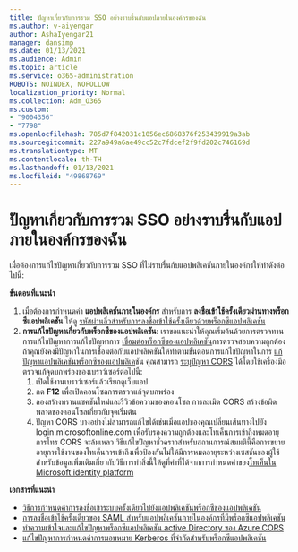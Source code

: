 ```yaml
---
title: ปัญหาเกี่ยวกับการรวม SSO อย่างราบรื่นกับแอปภายในองค์กรของฉัน
ms.author: v-aiyengar
author: AshaIyengar21
manager: dansimp
ms.date: 01/13/2021
ms.audience: Admin
ms.topic: article
ms.service: o365-administration
ROBOTS: NOINDEX, NOFOLLOW
localization_priority: Normal
ms.collection: Adm_O365
ms.custom:
- "9004356"
- "7798"
ms.openlocfilehash: 785d7f842031c1056ec6868376f253439919a3ab
ms.sourcegitcommit: 227a949a6ae49cc52c7fdcef2f9fd202c746169d
ms.translationtype: MT
ms.contentlocale: th-TH
ms.lasthandoff: 01/13/2021
ms.locfileid: "49868769"
---
```

# <a name="issues-with-integrating-seamless-sso-with-my-on-premises-apps"></a>ปัญหาเกี่ยวกับการรวม SSO อย่างราบรื่นกับแอปภายในองค์กรของฉัน

เมื่อต้องการแก้ไขปัญหาเกี่ยวกับการรวม SSO ที่ไม่ราบรื่นกับแอปพลิเคชันภายในองค์กรให้ทำดังต่อไปนี้:

**ขั้นตอนที่แนะนำ**

1. เมื่อต้องการกำหนดค่า **แอปพลิเคชันภายในองค์กร** สำหรับการ **ลงชื่อเข้าใช้ครั้งเดียวผ่านทางพร็อกซีแอปพลิเคชัน** ให้ดู [รหัสผ่านลิ่วสำหรับการลงชื่อเข้าใช้ครั้งเดียวด้วยพร็อกซีแอปพลิเคชัน](https://docs.microsoft.com/azure/active-directory/manage-apps/application-proxy-configure-single-sign-on-password-vaulting)
1. **การแก้ไขปัญหาเกี่ยวกับพร็อกซีของแอปพลิเคชัน**: เราขอแนะนำให้คุณเริ่มต้นด้วยการตรวจทานการแก้ไขปัญหาการแก้ไขปัญหาการ [เชื่อมต่อพร็อกซีของแอปพลิเคชัน](https://docs.microsoft.com/azure/active-directory/manage-apps/application-proxy-debug-connectors)การตรวจสอบความถูกต้อง ถ้าคุณยังคงมีปัญหาในการเชื่อมต่อกับแอปพลิเคชันให้ทำตามขั้นตอนการแก้ไขปัญหาในการ [แก้ปัญหาแอปพลิเคชันพร็อกซีของแอปพลิเค](https://docs.microsoft.com/azure/active-directory/manage-apps/application-proxy-debug-apps)ชัน คุณสามารถ [ระบุปัญหา CORS](https://docs.microsoft.com/azure/active-directory/manage-apps/application-proxy-understand-cors-issues#understand-and-identify-cors-issues) ได้โดยใช้เครื่องมือตรวจแก้จุดบกพร่องของเบราว์เซอร์ต่อไปนี้:
    1. เปิดใช้งานเบราว์เซอร์แล้วเรียกดูเว็บแอป
    1. กด **F12** เพื่อเปิดคอนโซลการตรวจแก้จุดบกพร่อง
    1. ลองสร้างทรานแซคชันใหม่และรีวิวข้อความของคอนโซล การละเมิด CORS สร้างข้อผิดพลาดของคอนโซลเกี่ยวกับจุดเริ่มต้น
    1. ปัญหา CORS บางอย่างไม่สามารถแก้ไขได้เช่นเมื่อแอปของคุณเปลี่ยนเส้นทางไปยัง login.microsoftonline.com เพื่อรับรองความถูกต้องและโทเค็นการเข้าถึงหมดอายุ การโทร CORS จะล้มเหลว วิธีแก้ไขปัญหาชั่วคราวสำหรับสถานการณ์สมมตินี้คือการขยายอายุการใช้งานของโทเค็นการเข้าถึงเพื่อป้องกันไม่ให้มีการหมดอายุระหว่างเซสชันของผู้ใช้ สำหรับข้อมูลเพิ่มเติมเกี่ยวกับวิธีการทำสิ่งนี้ให้ดูที่ค่าที่ได้จากการกำหนดค่าของ[โทเค็นใน Microsoft identity platform](https://docs.microsoft.com/azure/active-directory/develop/active-directory-configurable-token-lifetimes)

**เอกสารที่แนะนำ**

- [วิธีการกำหนดค่าการลงชื่อเข้าระบบครั้งเดียวไปยังแอปพลิเคชันพร็อกซีของแอปพลิเคชัน](https://docs.microsoft.com/azure/active-directory/manage-apps/application-proxy-config-sso-how-to)
- [การลงชื่อเข้าใช้ครั้งเดียวของ SAML สำหรับแอปพลิเคชันภายในองค์กรที่มีพร็อกซีแอปพลิเคชัน](https://docs.microsoft.com/azure/active-directory/manage-apps/application-proxy-configure-single-sign-on-on-premises-apps)
- [ทำความเข้าใจและแก้ไขปัญหาพร็อกซีแอปพลิเคชัน active Directory ของ Azure CORS](https://docs.microsoft.com/azure/active-directory/manage-apps/application-proxy-understand-cors-issues#solutions-for-application-proxy-cors-issues)
- [แก้ไขปัญหาการกำหนดค่าการมอบหมาย Kerberos ที่จำกัดสำหรับพร็อกซีแอปพลิเคชัน](https://docs.microsoft.com/azure/active-directory/manage-apps/application-proxy-back-end-kerberos-constrained-delegation-how-to)